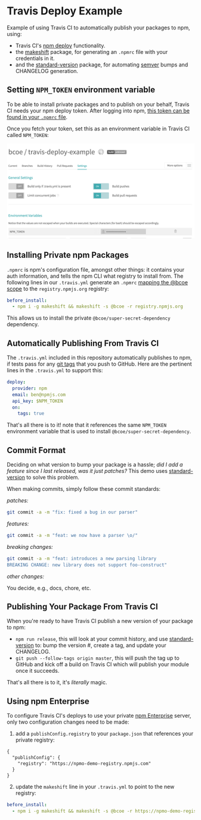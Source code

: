 # Travis Deploy Example

Example of using Travis CI to automatically publish your packages to npm, using:

* Travis CI's [npm deploy](https://docs.travis-ci.com/user/deployment/npm/) functionality.
* the [makeshift](https://github.com/nexdrew/makeshift) package, for generating an `.npmrc`
  file with your credentials in it.
* and the [standard-version](https://github.com/conventional-changelog/standard-version) package,
  for automating [semver](http://semver.org/) bumps and CHANGELOG generation.

## Setting `NPM_TOKEN` environment variable

To be able to install private packages and to publish on your behalf, Travis CI
needs your npm deploy token. After logging into npm, [this token can be found
in your `.npmrc` file](https://npme.npmjs.com/docs/workflow/travis.html#option-1-fetch-your-npm-enterprise-secret-token).

Once you fetch your token, set this as an environment variable in Travis CI called `NPM_TOKEN`:

![setting NPM_TOKEN](./screen-1.png)

## Installing Private npm Packages

`.npmrc` is npm's configuration file, amongst other things: it contains your auth information, and tells the npm
CLI what registry to install from. The following lines in our `.travis.yml` generate
an `.npmrc` [mapping the @bcoe scope](http://npme.npmjs.com/docs/cli/configuration.html#option-2-using-enterprise-for-private-packages-only) to the `registry.npmjs.org` registry:

```yaml
before_install:
  - npm i -g makeshift && makeshift -s @bcoe -r registry.npmjs.org
```

This allows us to install the private `@bcoe/super-secret-dependency` dependency.

## Automatically Publishing From Travis CI

The `.travis.yml` included in this repository automatically publishes to npm, if
tests pass for any [git tags](https://git-scm.com/book/en/v2/Git-Basics-Tagging) that you push to GitHub. Here
are the pertinent lines in the `.travis.yml` to support this:

```yaml
deploy:
  provider: npm
  email: ben@npmjs.com
  api_key: $NPM_TOKEN
  on:
    tags: true
```

That's all there is to it! note that it references the same `NPM_TOKEN` environment variable that
is used to install `@bcoe/super-secret-dependency`.

## Commit Format

Deciding on what version to bump your package is a hassle; _did I add a feature since I
last released, was it just patches?_ This demo uses [standard-version](https://github.com/conventional-changelog/standard-version) to solve this problem.

When making commits, simply follow these commit standards:

_patches:_

```sh
git commit -a -m "fix: fixed a bug in our parser"
```

_features:_

```sh
git commit -a -m "feat: we now have a parser \o/"
```

_breaking changes:_

```sh
git commit -a -m "feat: introduces a new parsing library
BREAKING CHANGE: new library does not support foo-construct"
```

_other changes:_

You decide, e.g., docs, chore, etc.

## Publishing Your Package From Travis CI

When you're ready to have Travis CI publish a new version of your package to npm:

* `npm run release`, this will look at your commit history, and use [standard-version](https://github.com/conventional-changelog/standard-version)
  to: bump the version #, create a tag, and update your CHANGELOG.
* `git push --follow-tags origin master`, this will push the tag up to GitHub
  and kick off a build on Travis CI which will publish your module once it succeeds.

That's all there is to it, it's _literally_ magic.

## Using npm Enterprise

To configure Travis CI's deploys to use your private [npm Enterprise](https://www.npmjs.com/enterprise)
server, only two configuration changes need to be made:

1. add a `publishConfig.registry` to your `package.json` that references your
   private registry:

  ```
  {
    "publishConfig": {
      "registry": "https://npmo-demo-registry.npmjs.com"
    }
  }
  ```

2. update the `makeshift` line in your `.travis.yml` to point to the new registry:

  ```yaml
  before_install:
    - npm i -g makeshift && makeshift -s @bcoe -r https://npmo-demo-registry.npmjs.com
  ```
